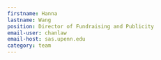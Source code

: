 ```yaml
---
firstname: Hanna
lastname: Wang
position: Director of Fundraising and Publicity
email-user: chanlaw
email-host: sas.upenn.edu
category: team
---
```

